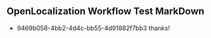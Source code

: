 ## OpenLocalization Workflow Test MarkDown
* 9469b058-4bb2-4d4c-bb55-4d91882f7bb3 thanks!

<!--HONumber=Jul16_HO3-->


